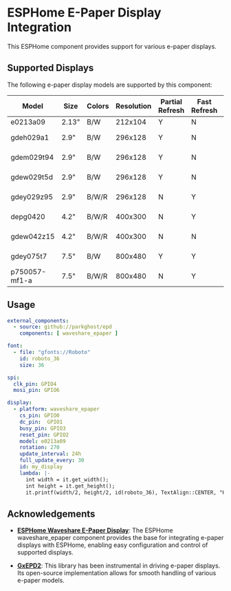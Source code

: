 # ESPHome E-Paper Display Integration

This ESPHome component provides support for various e-paper displays.

## Supported Displays

The following e-paper display models are supported by this component:

| Model         | Size  | Colors | Resolution | Partial Refresh | Fast Refresh | Tested                                        | Useful for                 |
|---------------|-------|--------|------------|-----------------|--------------|-----------------------------------------------|----------------------------|
| e0213a09      | 2.13" | B/W    | 212x104    | Y               | N            | E213A09N(HINK-E0213A07-A1)                    |                            |
| gdeh029a1     | 2.9"  | B/W    | 296x128    | Y               | N            | E029A01(E029A01-FPCA-V2.0) / (EO29A01-FPC-A1) | Good Display GDEH029A1     |
| gdem029t94    | 2.9"  | B/W    | 296x128    | Y               | N            | Waveshare 2.9" SKU-12563 (FPC-7519rev.b)      | Good Display GDEM029T94    |
| gdew029t5d    | 2.9"  | B/W    | 296x128    | Y               | N            | WF0290T5(WFT0290CZ10 LW) / (WFT0290CZ10 LP)   | Good Display GDEW029T5D    |
| gdey029z95    | 2.9"  | B/W/R  | 296x128    | N               | Y            | (FPC-A005 20.06.15 TRX)                       | Good Display GDEY029Z95    |
| depg0420      | 4.2"  | B/W/R  | 400x300    | N               | Y            | DEPG0420(FPC-019)                             | Good Display GDEY042Z98    |
| gdew042z15    | 4.2"  | B/W/R  | 400x300    | N               | N            | WF0420T80CZ15(WFT0420CZ15 LW)                 | Good Display GDEW042Z15    |
| gdey075t7     | 7.5"  | B/W    | 800x480    | Y               | Y            | GDEY075T7(FPC-C001 21.08.30 HB)               | Good Display GDEY075T7     |
| p750057-mf1-a | 7.5"  | B/W/R  | 800x480    | N               | Y            | (P750057-MF1-A)                               | Good Display GDEY075Z08    |

## Usage
```yaml
external_components:
  - source: github://parkghost/epd
    components: [ waveshare_epaper ]

font:
  - file: "gfonts://Roboto"
    id: roboto_36
    size: 36

spi:
  clk_pin: GPIO4
  mosi_pin: GPIO6

display:
  - platform: waveshare_epaper
    cs_pin: GPIO0
    dc_pin:  GPIO1
    busy_pin: GPIO3
    reset_pin: GPIO2
    model: e0213a09
    rotation: 270
    update_interval: 24h
    full_update_every: 30
    id: my_display
    lambda: |-
      int width = it.get_width();
      int height = it.get_height();
      it.printf(width/2, height/2, id(roboto_36), TextAlign::CENTER, "Hello World!");
```

## Acknowledgements

- **[ESPHome Waveshare E-Paper Display](https://esphome.io/components/display/waveshare_epaper.html)**: The ESPHome waveshare_epaper component provides the base for integrating e-paper displays with ESPHome, enabling easy configuration and control of supported displays.

- **[GxEPD2](https://github.com/ZinggJM/GxEPD2)**: This library has been instrumental in driving e-paper displays. Its open-source implementation allows for smooth handling of various e-paper models.
